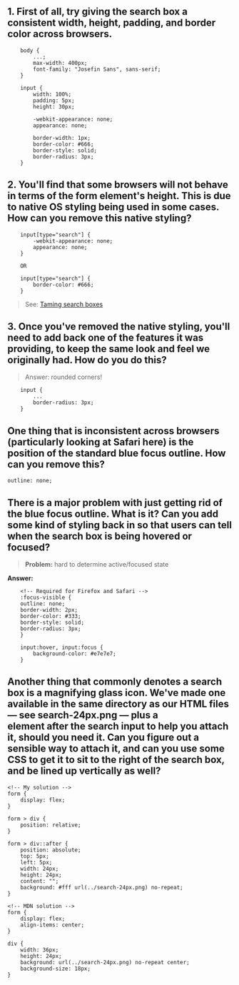 ## 1. First of all, try giving the search box a consistent width, height, padding, and border color across browsers.

```
    body {
        ...;
        max-width: 400px;
        font-family: "Josefin Sans", sans-serif;
    }

    input {
        width: 100%;
        padding: 5px;
        height: 30px;

        -webkit-appearance: none;
        appearance: none;
        
        border-width: 1px;
        border-color: #666;
        border-style: solid;
        border-radius: 3px;
    }
```

## 2. You'll find that some browsers will not behave in terms of the form element's height. This is due to native OS styling being used in some cases. How can you remove this native styling?
```
    input[type="search"] {
        -webkit-appearance: none;
        appearance: none;
    }

    OR

    input[type="search"] {
        border-color: #666;
    }
```
> See: [Taming search boxes](https://developer.mozilla.org/en-US/docs/Learn_web_development/Extensions/Forms/Advanced_form_styling#taming_search_boxes)

## 3. Once you've removed the native styling, you'll need to add back one of the features it was providing, to keep the same look and feel we originally had. How do you do this?
> Answer: rounded corners!
```
    input {
        ...
        border-radius: 3px;
    }
```

## One thing that is inconsistent across browsers (particularly looking at Safari here) is the position of the standard blue focus outline. How can you remove this?
`outline: none;`

## There is a major problem with just getting rid of the blue focus outline. What is it? Can you add some kind of styling back in so that users can tell when the search box is being hovered or focused?
> **Problem:** hard to determine active/focused state

**Answer:**
```
    <!-- Required for Firefox and Safari -->
    :focus-visible {
    outline: none;
    border-width: 2px;
    border-color: #333;
    border-style: solid;
    border-radius: 3px;
    }

    input:hover, input:focus {
        background-color: #e7e7e7;
    }
```

## Another thing that commonly denotes a search box is a magnifying glass icon. We've made one available in the same directory as our HTML files — see search-24px.png — plus a <div> element after the search input to help you attach it, should you need it. Can you figure out a sensible way to attach it, and can you use some CSS to get it to sit to the right of the search box, and be lined up vertically as well?
```
<!-- My solution -->
form {
    display: flex;
}

form > div {
    position: relative;
}

form > div::after {
    position: absolute;
    top: 5px;
    left: 5px;
    width: 24px;
    height: 24px;
    content: "";
    background: #fff url(../search-24px.png) no-repeat;
}
```

```
<!-- MDN solution -->
form {
    display: flex;
    align-items: center;
}

div {
    width: 36px;
    height: 24px;
    background: url(../search-24px.png) no-repeat center;
    background-size: 18px;
}
```
